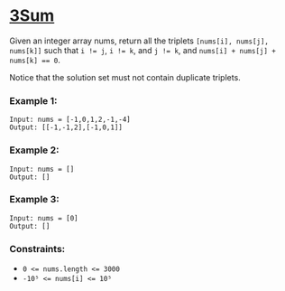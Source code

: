 # [3Sum](https://leetcode.com/problems/3sum/)

Given an integer array nums, return all the triplets `[nums[i], nums[j], nums[k]]` such that `i != j`, `i != k`, and `j != k`, and `nums[i] + nums[j] + nums[k] == 0`.

Notice that the solution set must not contain duplicate triplets.

### Example 1:
```
Input: nums = [-1,0,1,2,-1,-4]
Output: [[-1,-1,2],[-1,0,1]]
```

### Example 2:
```
Input: nums = []
Output: []
```

### Example 3:
```
Input: nums = [0]
Output: []
```

### Constraints:

- `0 <= nums.length <= 3000`
- `-10⁵ <= nums[i] <= 10⁵`
